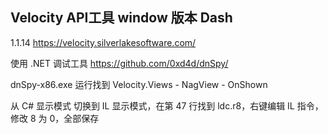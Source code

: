 ## Velocity API工具 window 版本 Dash
1.1.14
https://velocity.silverlakesoftware.com/

使用 .NET 调试工具 https://github.com/0xd4d/dnSpy/

dnSpy-x86.exe 运行找到 Velocity.Views - NagView - OnShown

从 C# 显示模式 切换到 IL 显示模式，在第 47 行找到 ldc.r8，右键编辑 IL 指令，修改 8 为 0，全部保存


